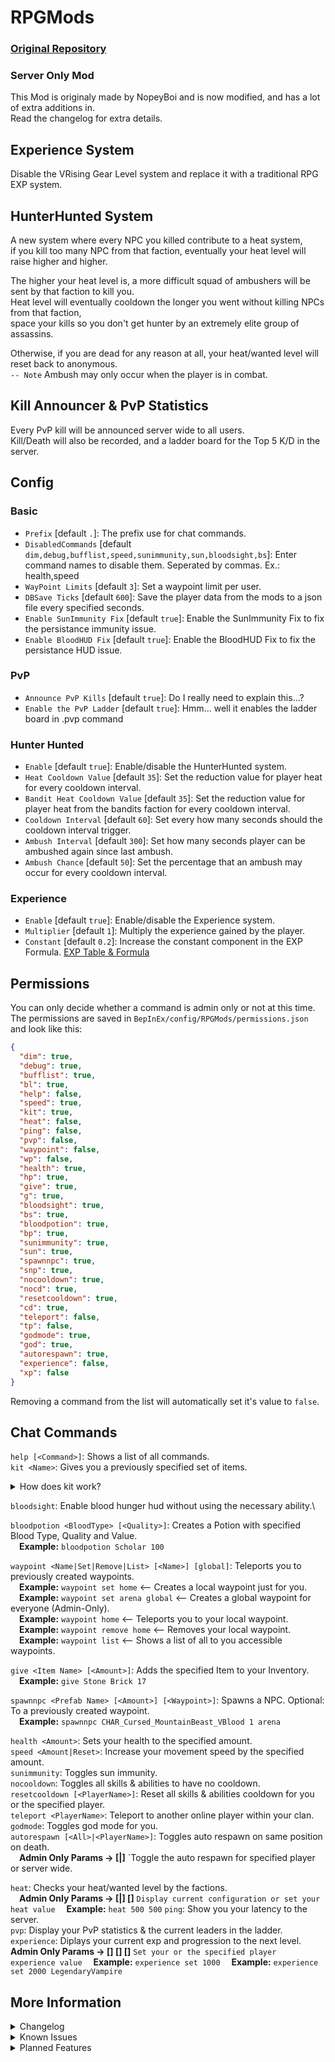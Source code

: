 # RPGMods
### [Original Repository](https://github.com/NopeyBoi/ChatCommands)
### Server Only Mod
This Mod is originaly made by NopeyBoi and is now modified, and has a lot of extra additions in.\
Read the changelog for extra details.

## Experience System
Disable the VRising Gear Level system and replace it with a traditional RPG EXP system.

## HunterHunted System
A new system where every NPC you killed contribute to a heat system,\
if you kill too many NPC from that faction, eventually your heat level will raise higher and higher.

The higher your heat level is, a more difficult squad of ambushers will be sent by that faction to kill you.\
Heat level will eventually cooldown the longer you went without killing NPCs from that faction,\
space your kills so you don't get hunter by an extremely elite group of assassins.

Otherwise, if you are dead for any reason at all, your heat/wanted level will reset back to anonymous.\
`-- Note` Ambush may only occur when the player is in combat.

## Kill Announcer & PvP Statistics
Every PvP kill will be announced server wide to all users.\
Kill/Death will also be recorded, and a ladder board for the Top 5 K/D in the server.

## Config
### Basic
- `Prefix` [default `.`]: The prefix use for chat commands.
- `DisabledCommands` [default `dim,debug,bufflist,speed,sunimmunity,sun,bloodsight,bs`]: Enter command names to disable them. Seperated by commas. Ex.: health,speed
- `WayPoint Limits` [default `3`]: Set a waypoint limit per user.
- `DBSave Ticks` [default `600`]: Save the player data from the mods to a json file every specified seconds.
- `Enable SunImmunity Fix` [default `true`]: Enable the SunImmunity Fix to fix the persistance immunity issue.
- `Enable BloodHUD Fix` [default `true`]: Enable the BloodHUD Fix to fix the persistance HUD issue.
### PvP
- `Announce PvP Kills` [default `true`]: Do I really need to explain this...?
- `Enable the PvP Ladder` [default `true`]: Hmm... well it enables the ladder board in .pvp command
### Hunter Hunted
- `Enable` [default `true`]: Enable/disable the HunterHunted system.
- `Heat Cooldown Value` [default `35`]: Set the reduction value for player heat for every cooldown interval.
- `Bandit Heat Cooldown Value` [default `35`]: Set the reduction value for player heat from the bandits faction for every cooldown interval.
- `Cooldown Interval` [default `60`]: Set every how many seconds should the cooldown interval trigger.
- `Ambush Interval` [default `300`]: Set how many seconds player can be ambushed again since last ambush.
- `Ambush Chance` [default `50`]: Set the percentage that an ambush may occur for every cooldown interval.
### Experience
- `Enable` [default `true`]: Enable/disable the Experience system.
- `Multiplier` [default `1`]: Multiply the experience gained by the player.
- `Constant` [default `0.2`]: Increase the constant component in the EXP Formula.
[EXP Table & Formula](https://bit.ly/3npqdJw)

## Permissions
You can only decide whether a command is admin only or not at this time.\
The permissions are saved in `BepInEx/config/RPGMods/permissions.json` and look like this:
```json
{
  "dim": true,
  "debug": true,
  "bufflist": true,
  "bl": true,
  "help": false,
  "speed": true,
  "kit": true,
  "heat": false,
  "ping": false,
  "pvp": false,
  "waypoint": false,
  "wp": false,
  "health": true,
  "hp": true,
  "give": true,
  "g": true,
  "bloodsight": true,
  "bs": true,
  "bloodpotion": true,
  "bp": true,
  "sunimmunity": true,
  "sun": true,
  "spawnnpc": true,
  "snp": true,
  "nocooldown": true,
  "nocd": true,
  "resetcooldown": true,
  "cd": true,
  "teleport": false,
  "tp": false,
  "godmode": true,
  "god": true,
  "autorespawn": true,
  "experience": false,
  "xp": false
}
```
Removing a command from the list will automatically set it's value to `false`.

## Chat Commands
`help [<Command>]`: Shows a list of all commands.\
`kit <Name>`: Gives you a previously specified set of items.
<details>
<summary>How does kit work?</summary>

&ensp;&ensp;You will get a new config file located in `BepInEx/config/RPGMods/kits.json`
```json
[
  {
    "Name": "Example1",
    "PrefabGUIDs": {
      "820932258": 50, <-- 50 Gem Dust
      "2106123809": 20 <-- 20 Ghost Yarn
    }
  },
  {
    "Name": "Example2",
    "PrefabGUIDs": {
      "x1": y1,
      "x2": y2
    }
  }
]
```
&ensp;&ensp;A list of all PrefabGUIDs can be found [here](https://github.com/NopeyBoi/ChatCommands/blob/main/PrefabGUIDs%20-%209th%20June%202022.txt)!

</details>

`bloodsight`: Enable blood hunger hud without using the necessary ability.\

`bloodpotion <BloodType> [<Quality>]`: Creates a Potion with specified Blood Type, Quality and Value.\
&ensp;&ensp;**Example:** `bloodpotion Scholar 100`

`waypoint <Name|Set|Remove|List> [<Name>] [global]`: Teleports you to previously created waypoints.\
&ensp;&ensp;**Example:** `waypoint set home` <-- Creates a local waypoint just for you.\
&ensp;&ensp;**Example:** `waypoint set arena global` <-- Creates a global waypoint for everyone (Admin-Only).\
&ensp;&ensp;**Example:** `waypoint home` <-- Teleports you to your local waypoint.\
&ensp;&ensp;**Example:** `waypoint remove home` <-- Removes your local waypoint.\
&ensp;&ensp;**Example:** `waypoint list` <-- Shows a list of all to you accessible waypoints.

`give <Item Name> [<Amount>]`: Adds the specified Item to your Inventory.\
&ensp;&ensp;**Example:** `give Stone Brick 17`

`spawnnpc <Prefab Name> [<Amount>] [<Waypoint>]`: Spawns a NPC. Optional: To a previously created waypoint.\
&ensp;&ensp;**Example:** `spawnnpc CHAR_Cursed_MountainBeast_VBlood 1 arena`

`health <Amount>`: Sets your health to the specified amount.\
`speed <Amount|Reset>`: Increase your movement speed by the specified amount.\
`sunimmunity`: Toggles sun immunity.\
`nocooldown`: Toggles all skills & abilities to have no cooldown.\
`resetcooldown [<PlayerName>]`: Reset all skills & abilities cooldown for you or the specified player.\
`teleport <PlayerName>`: Teleport to another online player within your clan.\
`godmode`: Toggles god mode for you.\
`autorespawn [<All>|<PlayerName>]`: Toggles auto respawn on same position on death.\
&ensp;&ensp;**Admin Only Params -> [<All>|<PlayerName>]** `Toggle the auto respawn for specified player or server wide.

`heat`: Checks your heat/wanted level by the factions.\
&ensp;&ensp;**Admin Only Params -> [<debug>|<value>] [<value>]** `Display current configuration or set your heat value`
&ensp;&ensp;**Example:** `heat 500 500`
`ping`: Show you your latency to the server.\
`pvp`: Display your PvP statistics & the current leaders in the ladder.
`experience`: Diplays your current exp and progression to the next level.
&ensp;&ensp;**Admin Only Params -> [<set>] [<value>] [<PlayerName>]** `Set your or the specified player experience value`
&ensp;&ensp;**Example:** `experience set 1000`
&ensp;&ensp;**Example:** `experience set 2000 LegendaryVampire`

## More Information
<details>
<summary>Changelog</summary>

`1.3.8`
- Added BloodHUD command
- Added Experience System
- Added some more configs
- Added AutoSave for PvP & Experience System

`1.3.7`
- Improved ambush squad variety
- Added PvP stats for kills & death
- Added configuration for HunterHunted system
- Added configuration for PvP Kill announcement system
- Added !pvp command
- I/O violation error on first installation fixed.

`1.3.6`
- Added Hunter & Hunted system
- Added a player kill announcement
- Added heat command
- Added ping command

`1.3.5`
- Added godmode command
- Added autorespawn command
- Optimization & small fixes

`1.3.4`
- Added teleport command

`1.3.3`
- Added nocooldown command
- Added resetcooldown command

`1.3.2`
- Implemented a hacky fix for sunimmunity being persistent on respawn/relogin

`1.3.1`
- Fixed NPC Spawn
- Added ammount to spawn multiple NPC
- Temporary fix for sun immunity
- Hide commands from user without sufficient priviledge
- Disabled "waypoint" command for user in combat
- Admin ignore waypoint limits

`1.3.0`
- Added new command: spawnnpc
- Added rather whacky "permissions"
- Added a Waypoint Limit per User
- Added waypoint list option
- Added a reset function to speed
- Fixed health command
- Having no set parameters on ?health restores max health

`1.2.0`
- Added new command: waypoint
- Added new command: kit
- Added new config: DisabledCommands
- Fixed console spam when using give

`1.1.1`
- Tiny fix

`1.1.0`
- Added new command: bloodpotion
- Reworked give command (Send items directly into the inventory now)

`1.0.0`
- Initial release

</details>

<details>
<summary>Known Issues</summary>

- If BloodHUD command is enabled and the fix isn't enabled the user will be left with persistent BloodHUD.
- If SunImmunity command is enabled and the fix isn't enabled the user will be left with persistent SunImmunity.
- A save wipe is required to fix those issue, so don't enable those 2 command on your primary server if possible.

</details>

<details>
<summary>Planned Features</summary>

- Chat Permission Roles
- Kits Option: Limited Uses
- More optimization! It never hurts to optimize!
- Need a better fix for sunimmunity persistence issue
- Need a better system for bloodhud
- Add ban command
- Add heal command for healing other player

</details>
